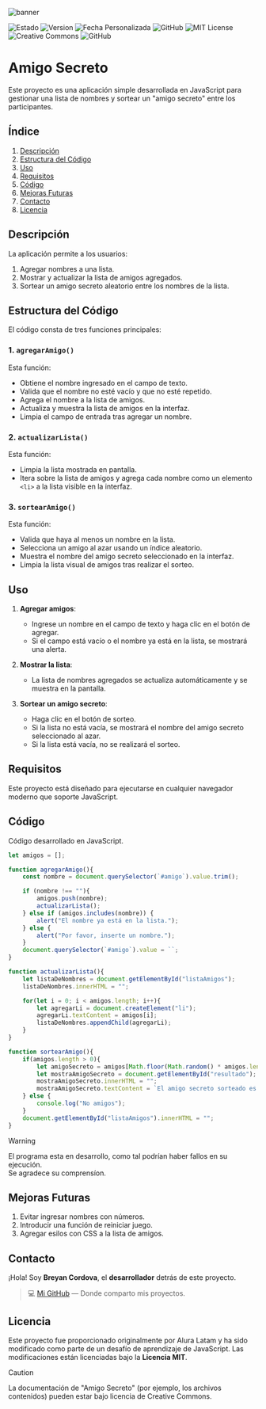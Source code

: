 ![banner](https://github.com/user-attachments/assets/cc72bddb-5576-4828-9341-d083ccdd2129)

 
![Estado](https://img.shields.io/badge/Status-En%20Desarrollo-red)
![Version](https://img.shields.io/badge/Version-1.0.0-orange)
![Fecha Personalizada](https://img.shields.io/badge/release%20Date-2025-yellow)
![GitHub](https://img.shields.io/badge/Support-active-brightgreen)
![MIT License](https://img.shields.io/badge/License-MIT-yellowgreen)
![Creative Commons](https://img.shields.io/badge/License-Creative%20Commons%20BY%204.0-lightgrey)
![GitHub](https://img.shields.io/github/stars/BreyanCordova/Amigo-Secreto?style=social)




   
# Amigo Secreto

Este proyecto es una aplicación simple desarrollada en JavaScript para gestionar una lista de nombres y sortear un "amigo secreto" entre los participantes.

## Índice

1. [Descripción](#descripción)
2. [Estructura del Código](#estructura-del-código)
3. [Uso](#uso)
4. [Requisitos](#requisitos)
5. [Código](#código)
6. [Mejoras Futuras](#mejoras-futuras)
7. [Contacto](#contacto)
8. [Licencia](#licencia)

## Descripción

La aplicación permite a los usuarios:

1. Agregar nombres a una lista.
2. Mostrar y actualizar la lista de amigos agregados.
3. Sortear un amigo secreto aleatorio entre los nombres de la lista.

## Estructura del Código

El código consta de tres funciones principales:

### 1. `agregarAmigo()`

Esta función:
- Obtiene el nombre ingresado en el campo de texto.
- Valida que el nombre no esté vacío y que no esté repetido.
- Agrega el nombre a la lista de amigos.
- Actualiza y muestra la lista de amigos en la interfaz.
- Limpia el campo de entrada tras agregar un nombre.

### 2. `actualizarLista()`

Esta función:
- Limpia la lista mostrada en pantalla.
- Itera sobre la lista de amigos y agrega cada nombre como un elemento `<li>` a la lista visible en la interfaz.

### 3. `sortearAmigo()`

Esta función:
- Valida que haya al menos un nombre en la lista.
- Selecciona un amigo al azar usando un índice aleatorio.
- Muestra el nombre del amigo secreto seleccionado en la interfaz.
- Limpia la lista visual de amigos tras realizar el sorteo.

## Uso

1. **Agregar amigos**:
   - Ingrese un nombre en el campo de texto y haga clic en el botón de agregar.
   - Si el campo está vacío o el nombre ya está en la lista, se mostrará una alerta.

2. **Mostrar la lista**:
   - La lista de nombres agregados se actualiza automáticamente y se muestra en la pantalla.

3. **Sortear un amigo secreto**:
   - Haga clic en el botón de sorteo.
   - Si la lista no está vacía, se mostrará el nombre del amigo secreto seleccionado al azar.
   - Si la lista está vacía, no se realizará el sorteo.

## Requisitos

Este proyecto está diseñado para ejecutarse en cualquier navegador moderno que soporte JavaScript.

## Código
Código desarrollado en JavaScript.
```javascript
let amigos = [];

function agregarAmigo(){
    const nombre = document.querySelector(`#amigo`).value.trim();

    if (nombre !== ""){
        amigos.push(nombre);
        actualizarLista();
    } else if (amigos.includes(nombre)) {
        alert("El nombre ya está en la lista.");
    } else {
        alert("Por favor, inserte un nombre.");
    }
    document.querySelector(`#amigo`).value = ``;
}

function actualizarLista(){
    let listaDeNombres = document.getElementById("listaAmigos");
    listaDeNombres.innerHTML = "";

    for(let i = 0; i < amigos.length; i++){
        let agregarLi = document.createElement("li");
        agregarLi.textContent = amigos[i];
        listaDeNombres.appendChild(agregarLi);
    }
}

function sortearAmigo(){
    if(amigos.length > 0){
        let amigoSecreto = amigos[Math.floor(Math.random() * amigos.length)];
        let mostraAmigoSecreto = document.getElementById("resultado");
        mostraAmigoSecreto.innerHTML = "";
        mostraAmigoSecreto.textContent = `El amigo secreto sorteado es: ${amigoSecreto}`;
    } else {
        console.log("No amigos");
    }
    document.getElementById("listaAmigos").innerHTML = "";
}
```
> [!WARNING]
> El programa esta en desarrollo, como tal podrían haber fallos en su ejecución.<br>
> Se agradece su comprensíon.

## Mejoras Futuras

1. Evitar ingresar nombres con números.
2. Introducir una función de reiniciar juego.
3. Agregar esilos con CSS a la lista de amigos.

## Contacto

¡Hola! Soy **Breyan Cordova**, el **desarrollador** detrás de este proyecto.

> 💻 [Mi GitHub](https://github.com/juanperez-dev) — Donde comparto mis proyectos.

## Licencia

Este proyecto fue proporcionado originalmente por Alura Latam y ha sido modificado como parte de un desafío de aprendizaje de JavaScript. Las modificaciones están licenciadas bajo la **Licencia MIT**.<br>

> [!CAUTION]
> La documentación de "Amigo Secreto" (por ejemplo, los archivos contenidos) pueden estar bajo licencia de Creative Commons.








